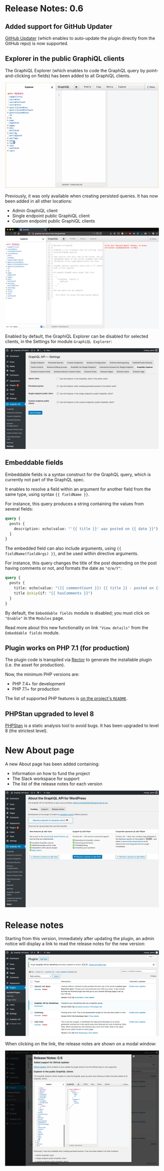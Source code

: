 # Release Notes: 0.6

## Added support for GitHub Updater

[GitHub Updater](https://github.com/afragen/github-updater/) (which enables to auto-update the plugin directly from the GitHub repo) is now supported.

## Explorer in the public GraphiQL clients

The GraphiQL Explorer (which enables to code the GraphQL query by point-and-clicking on fields) has been added to all GraphiQL clients.

<a href="../../images/graphiql-explorer.gif" target="_blank">![Writing and executing a persisted query](../../images/graphiql-explorer.gif)</a>

Previously, it was only available when creating persisted queries. It has now been added in all other locations:

- Admin GraphiQL client
- Single endpoint public GraphiQL client
- Custom endpoint public GraphiQL clients

<a href="../../images/public-client-with-graphiql-explorer.png" target="_blank">![Public client with GraphiQL Explorer](../../images/public-client-with-graphiql-explorer.png)</a>

Enabled by default, the GraphiQL Explorer can be disabled for selected clients, in the Settings for module `GraphiQL Explorer`:

<a href="../../images/settings-graphiql-explorer.png" target="_blank">![Public client with GraphiQL Explorer](../../images/settings-graphiql-explorer.png)</a>

## Embeddable fields

Embeddable fields is a syntax construct for the GraphQL query, which is currently not part of the GraphQL spec.

It enables to resolve a field within an argument for another field from the same type, using syntax `{{ fieldName }}`.

For instance, this query produces a string containing the values from several fields:

```graphql
query {
  posts {
    description: echo(value: "'{{ title }}' was posted on {{ date }}")
  }
}
```

The embedded field can also include arguments, using `{{ fieldName(fieldArgs) }}`, and be used within directive arguments.

For instance, this query changes the title of the post depending on the post having comments or not, and formats the date as `"d/m/Y"`:

```graphql
query {
  posts {
    title: echo(value: "({{ commentCount }}) {{ title }} - posted on {{ date(format: \"d/m/Y\") }}") @include(if: "{{ hasComments }}")
    title @skip(if: "{{ hasComments }}")
  }
}
```

By default, the `Embeddable fields` module is disabled; you must click on `"Enable"` in the `Modules` page.

Read more about this new functionality on link `"View details"` from the `Embeddable fields` module.

## Plugin works on PHP 7.1 (for production)

The plugin code is transpiled via [Rector](https://github.com/rectorphp/rector/) to generate the installable plugin (i.e. the asset for production).

Now, the minimum PHP versions are:

- PHP 7.4+ for development
- PHP 7.1+ for production

The list of supported PHP features is [on the project's `README`](https://github.com/GraphQLAPI/graphql-api-for-wp#supported-php-features).

## PHPStan upgraded to level 8

[PHPStan](https://phpstan.org/) is a static analysis tool to avoid bugs. It has been upgraded to level 8 (the strictest level).

# New About page

A new About page has been added containing:

- Information on how to fund the project
- The Slack workspace for support
- The list of the release notes for each version

<a href="../../images/about-page.png" target="_blank">![About page](../../images/about-page.png)</a>

# Release notes

Starting from this version, immediately after updating the plugin, an admin notice will display a link to read the release notes for the new version:

<a href="../../images/admin-notice-release-notes.png" target="_blank">![Offering to read the release notes via an admin notice](../../images/admin-notice-release-notes.png)</a>

When clicking on the link, the release notes are shown on a modal window:

<a href="../../images/release-notes-in-modal.png" target="_blank">![Release notes in a modal window](../../images/release-notes-in-modal.png)</a>
